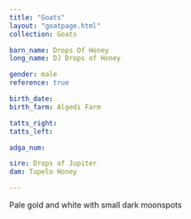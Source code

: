 ```yaml
---
title: "Goats"
layout: "goatpage.html"
collection: Goats

barn_name: Drops Of Honey
long_name: DJ Drops of Honey

gender: male
reference: true

birth_date: 
birth_farm: Algedi Farm

tatts_right: 
tatts_left: 

adga_num: 

sire: Drops of Jupiter
dam: Tupelo Honey

---
```


Pale gold and white with small dark moonspots

